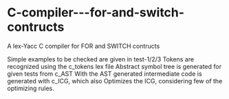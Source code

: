 # C-compiler---for-and-switch-contructs
A lex-Yacc C compiler for FOR and SWITCH contructs

Simple examples to be checked are given in test-1/2/3
Tokens are recognized using the c_tokens lex file
Abstract symbol tree is generated for given tests from c_AST
With the AST generated intermediate code is generated with c_ICG, which also Optimizes the ICG, considering few of the optimizing rules.
